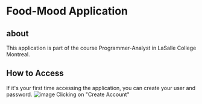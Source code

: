 # Food-Mood Application

## about
This application is part of the course Programmer-Analyst in LaSalle College Montreal.

## How to Access
If it's your first time accessing the application, you can create your user and password.
![image](https://github.com/analariosmed/Food-Mood/assets/31394293/0dd74486-4db2-4354-932b-ddce69024565)
Clicking on "Create Account"
